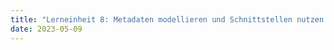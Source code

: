 ```yaml
---
title: "Lerneinheit 8: Metadaten modellieren und Schnittstellen nutzen 2/2"
date: 2023-05-09
---
```


